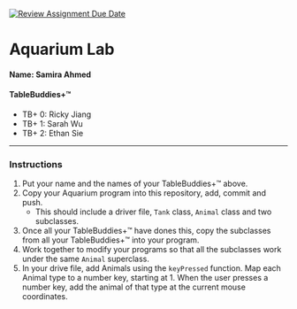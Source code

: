 [![Review Assignment Due Date](https://classroom.github.com/assets/deadline-readme-button-24ddc0f5d75046c5622901739e7c5dd533143b0c8e959d652212380cedb1ea36.svg)](https://classroom.github.com/a/oq20sLQj)
# Aquarium Lab
#### Name: Samira Ahmed
#### TableBuddies+™
- TB+ 0: Ricky Jiang
- TB+ 1: Sarah Wu
- TB+ 2: Ethan Sie

---
### Instructions
1. Put your name and the names of your TableBuddies+™ above.
2. Copy your Aquarium program into this repository, add, commit and push.
   - This should include a driver file, `Tank` class, `Animal` class and two subclasses.
3. Once all your TableBuddies+™ have dones this, copy the subclasses from all your TableBuddies+™ into your program.
4. Work together to modify your programs so that all the subclasses work under the same `Animal` superclass.
5. In your drive file, add Animals using the `keyPressed` function. Map each Animal type to a number key, starting at 1. When the user presses a number key, add the animal of that type at the current mouse coordinates.
